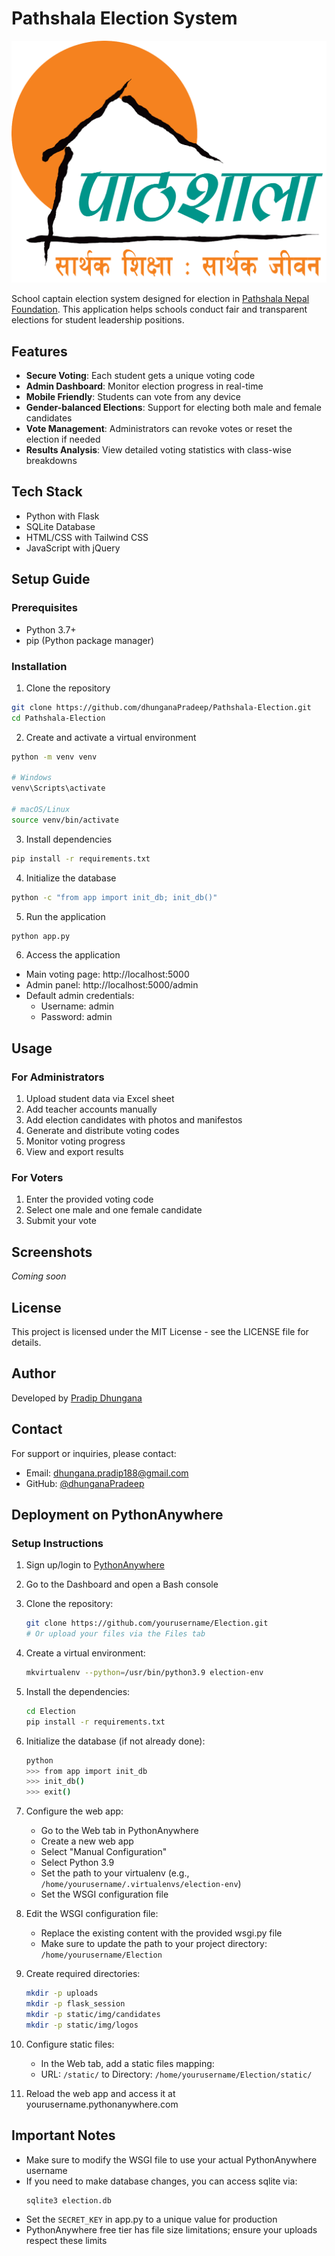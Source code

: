 # Pathshala Election System

![Pathshala Logo](static/img/logos/logo.png)

School captain election system designed for election in [Pathshala Nepal Foundation](https://pathshala.edu.np/). This application helps schools conduct fair and transparent elections for student leadership positions.

## Features

- **Secure Voting**: Each student gets a unique voting code
- **Admin Dashboard**: Monitor election progress in real-time
- **Mobile Friendly**: Students can vote from any device
- **Gender-balanced Elections**: Support for electing both male and female candidates
- **Vote Management**: Administrators can revoke votes or reset the election if needed
- **Results Analysis**: View detailed voting statistics with class-wise breakdowns

## Tech Stack

- Python with Flask
- SQLite Database
- HTML/CSS with Tailwind CSS
- JavaScript with jQuery

## Setup Guide

### Prerequisites

- Python 3.7+
- pip (Python package manager)

### Installation

1. Clone the repository
```bash
git clone https://github.com/dhunganaPradeep/Pathshala-Election.git
cd Pathshala-Election
```

2. Create and activate a virtual environment
```bash
python -m venv venv

# Windows
venv\Scripts\activate

# macOS/Linux
source venv/bin/activate
```

3. Install dependencies
```bash
pip install -r requirements.txt
```

4. Initialize the database
```bash
python -c "from app import init_db; init_db()"
```

5. Run the application
```bash
python app.py
```

6. Access the application
- Main voting page: http://localhost:5000
- Admin panel: http://localhost:5000/admin
- Default admin credentials: 
  - Username: admin
  - Password: admin

## Usage

### For Administrators

1. Upload student data via Excel sheet
2. Add teacher accounts manually
3. Add election candidates with photos and manifestos
4. Generate and distribute voting codes
5. Monitor voting progress
6. View and export results

### For Voters

1. Enter the provided voting code
2. Select one male and one female candidate
3. Submit your vote

## Screenshots

*Coming soon*

## License

This project is licensed under the MIT License - see the LICENSE file for details.

## Author

Developed by [Pradip Dhungana](https://dhunganapradip.com.np)

## Contact

For support or inquiries, please contact:
- Email: [dhungana.pradip188@gmail.com](mailto:dhungana.pradip188@gmail.com)
- GitHub: [@dhunganaPradeep](https://github.com/dhunganaPradeep)

## Deployment on PythonAnywhere

### Setup Instructions

1. Sign up/login to [PythonAnywhere](https://www.pythonanywhere.com/)

2. Go to the Dashboard and open a Bash console

3. Clone the repository:
   ```bash
   git clone https://github.com/yourusername/Election.git
   # Or upload your files via the Files tab
   ```

4. Create a virtual environment:
   ```bash
   mkvirtualenv --python=/usr/bin/python3.9 election-env
   ```

5. Install the dependencies:
   ```bash
   cd Election
   pip install -r requirements.txt
   ```

6. Initialize the database (if not already done):
   ```bash
   python
   >>> from app import init_db
   >>> init_db()
   >>> exit()
   ```

7. Configure the web app:
   - Go to the Web tab in PythonAnywhere
   - Create a new web app
   - Select "Manual Configuration"
   - Select Python 3.9
   - Set the path to your virtualenv (e.g., `/home/yourusername/.virtualenvs/election-env`)
   - Set the WSGI configuration file

8. Edit the WSGI configuration file:
   - Replace the existing content with the provided wsgi.py file
   - Make sure to update the path to your project directory: `/home/yourusername/Election`

9. Create required directories:
   ```bash
   mkdir -p uploads
   mkdir -p flask_session
   mkdir -p static/img/candidates
   mkdir -p static/img/logos
   ```

10. Configure static files:
    - In the Web tab, add a static files mapping:
    - URL: `/static/` to Directory: `/home/yourusername/Election/static/`

11. Reload the web app and access it at yourusername.pythonanywhere.com

## Important Notes

- Make sure to modify the WSGI file to use your actual PythonAnywhere username
- If you need to make database changes, you can access sqlite via:
  ```bash
  sqlite3 election.db
  ```
- Set the `SECRET_KEY` in app.py to a unique value for production
- PythonAnywhere free tier has file size limitations; ensure your uploads respect these limits 